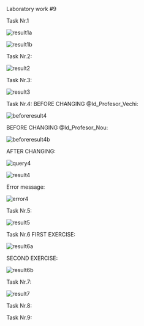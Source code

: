 Laboratory work #9

Task Nr.1 

![result1a](https://user-images.githubusercontent.com/36602388/49337178-f337c800-f617-11e8-8e56-174465924bb4.jpg)


![result1b](https://user-images.githubusercontent.com/36602388/49337583-0ea5d180-f61e-11e8-9d79-49ef05e4c0bc.jpg)

Task Nr.2:

![result2](https://user-images.githubusercontent.com/36602388/49337615-a2779d80-f61e-11e8-9627-ff99c4f2bac5.jpg)

Task Nr.3:

![result3](https://user-images.githubusercontent.com/36602388/49337817-0c457680-f622-11e8-9645-af6092dae470.jpg)

Task Nr.4:
BEFORE CHANGING @Id_Profesor_Vechi:

![beforeresult4](https://user-images.githubusercontent.com/36602388/49338998-479c7100-f633-11e8-8a19-914c37c9809d.jpg)

BEFORE CHANGING @Id_Profesor_Nou:

![beforeresult4b](https://user-images.githubusercontent.com/36602388/49338999-479c7100-f633-11e8-8f67-26e70c76583e.jpg)

AFTER CHANGING:

![query4](https://user-images.githubusercontent.com/36602388/49339038-107a8f80-f634-11e8-90e7-7634431b388d.jpg)

![result4](https://user-images.githubusercontent.com/36602388/49338997-479c7100-f633-11e8-88d6-cc358d841560.jpg)

Error message:

![error4](https://user-images.githubusercontent.com/36602388/49339054-6f400900-f634-11e8-9ad9-ff567bb57bdf.jpg)

Task Nr.5:

![result5](https://user-images.githubusercontent.com/36602388/49339832-0199da00-f640-11e8-9442-36dfc5620134.jpg)

Task Nr.6 FIRST EXERCISE:

![result6a](https://user-images.githubusercontent.com/36602388/49340022-ce0c7f00-f642-11e8-8843-bac17f4b2a14.jpg)

SECOND EXERCISE:

![result6b](https://user-images.githubusercontent.com/36602388/49340021-ce0c7f00-f642-11e8-96a6-8eb601520d9f.jpg)

Task Nr.7:

![result7](https://user-images.githubusercontent.com/36602388/49340371-702e6600-f647-11e8-8a5e-b779f75f7f97.jpg)

Task Nr.8:

Task Nr.9:



